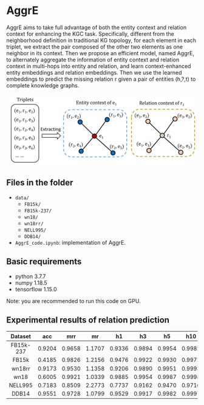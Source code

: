 # AggrE
AggrE aims to take full advantage of both the entity context and relation context for enhancing the KGC task. Specifically, different from the neighborhood definition in traditional KG topology, for each element in each triplet, we extract the pair composed of the other two elements as one neighbor in its context.
Then we propose an efficient model, named AggrE, to alternately aggregate the information of entity context and relation context in multi-hops into entity and relation, and learn context-enhanced entity embeddings and relation embeddings. Then we use the learned embeddings to predict the missing relation r given a pair of entities (h,?,t) to complete knowledge graphs.

![](https://github.com/joe817/img/blob/master/Aggre.png)

## Files in the folder

- `data/`
  - `FB15k/`
  - `FB15k-237/`
  - `wn18/`
  - `wn18rr/`
  - `NELL995/`
  - `DDB14/`
- `AggrE_code.ipynb`: implementation of AggrE.

## Basic requirements

* python 3.7.7
* numpy 1.18.5
* tensorflow 1.15.0

Note: you are recommended to run this code on GPU.

##

## Experimental results of relation prediction

| Dataset |  acc | mrr | mr | h1 | h3 | h5 | h10 |
|:---------------:|:---------------:|:---------------:|:---------------:|:---------------:|:---------------:|:---------------:|:---------------:|
|FB15k-237|0.9204| 0.9658 |1.1707|0.9336|0.9894|0.9954|0.9982|
|FB15k|0.4185|0.9826|1.2156|0.9476|0.9922|0.9930|0.9972|
|wn18rr|0.9173|0.9530|1.1358|0.9206|0.9890|0.9951|0.9993|
|wn18|0.6005|0.9921|1.0339|0.9885|0.9954|0.9987|0.9998|
|NELL995|0.7183|0.8509|2.2773|0.7737|0.9162|0.9470|0.9716|
|DDB14|0.9551|0.9728|1.0799|0.9529|0.9917|0.9982|0.9997|
